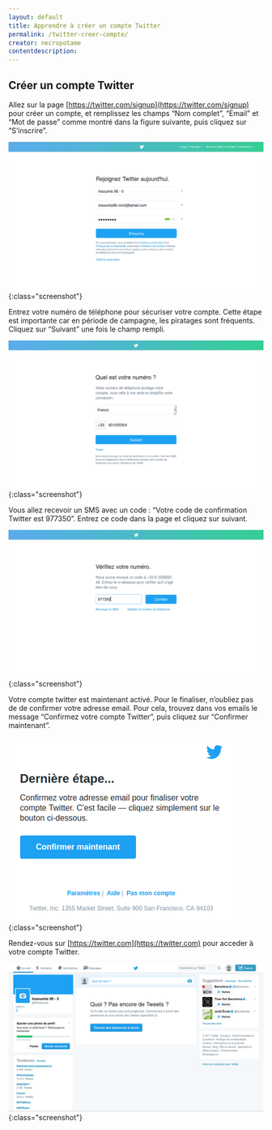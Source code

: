 ```yaml
---
layout: default
title: Apprendre à créer un compte Twitter
permalink: /twitter-creer-compte/
creator: necropotame
contentdescription: 
---
```


## Créer un compte Twitter

Allez sur la page [https://twitter.com/signup](https://twitter.com/signup) pour créer un compte, et remplissez les champs “Nom complet”, “Email” et “Mot de passe” comme montré dans la figure suivante, puis cliquez sur “S’inscrire”.

![Twitter](/assets/images/screenshots/twitter-1.png){:class="screenshot"}

Entrez votre numéro de téléphone pour sécuriser votre compte. Cette étape est importante car en période de campagne, les piratages sont fréquents. Cliquez sur “Suivant” une fois le champ rempli.

![Twitter](/assets/images/screenshots/twitter-2.png){:class="screenshot"}

Vous allez recevoir un SMS avec un code : “Votre code de confirmation Twitter est 977350”. Entrez ce code dans la page et cliquez sur suivant.

![Twitter](/assets/images/screenshots/twitter-3.png){:class="screenshot"}

Votre compte twitter est maintenant activé. Pour le finaliser, n’oubliez pas de de confirmer votre adresse email. Pour cela, trouvez dans vos emails le message “Confirmez votre compte Twitter”, puis cliquez sur “Confirmer maintenant”.

![Twitter](/assets/images/screenshots/twitter-4.png){:class="screenshot"}

Rendez-vous sur [https://twitter.com](https://twitter.com) pour acceder à votre compte Twitter.

![Twitter](/assets/images/screenshots/twitter-5.png){:class="screenshot"}


